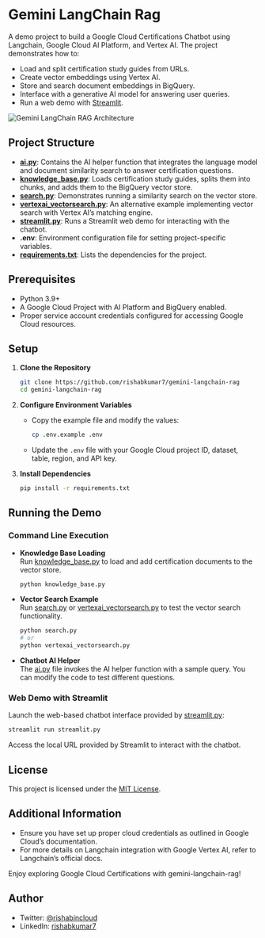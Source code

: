 # Gemini LangChain Rag

A demo project to build a Google Cloud Certifications Chatbot using Langchain, Google Cloud AI Platform, and Vertex AI. The project demonstrates how to:

- Load and split certification study guides from URLs.
- Create vector embeddings using Vertex AI.
- Store and search document embeddings in BigQuery.
- Interface with a generative AI model for answering user queries.
- Run a web demo with [Streamlit](https://streamlit.io).

![Gemini LangChain RAG Architecture](https://storage.googleapis.com/rishabincloud/gemini-langchain-vertexai-rag.png)

## Project Structure

- **[ai.py](ai.py)**: Contains the AI helper function that integrates the language model and document similarity search to answer certification questions.
- **[knowledge_base.py](knowledge_base.py)**: Loads certification study guides, splits them into chunks, and adds them to the BigQuery vector store.
- **[search.py](search.py)**: Demonstrates running a similarity search on the vector store.
- **[vertexai_vectorsearch.py](vertexai_vectorsearch.py)**: An alternative example implementing vector search with Vertex AI’s matching engine.
- **[streamlit.py](streamlit.py)**: Runs a Streamlit web demo for interacting with the chatbot.
- **.env**: Environment configuration file for setting project-specific variables.
- **[requirements.txt](requirements.txt)**: Lists the dependencies for the project.

## Prerequisites

- Python 3.9+
- A Google Cloud Project with AI Platform and BigQuery enabled.
- Proper service account credentials configured for accessing Google Cloud resources.

## Setup

1. **Clone the Repository**
   ```sh
   git clone https://github.com/rishabkumar7/gemini-langchain-rag
   cd gemini-langchain-rag
   ```

2. **Configure Environment Variables**
   - Copy the example file and modify the values:
     ```sh
     cp .env.example .env
     ```
   - Update the `.env` file with your Google Cloud project ID, dataset, table, region, and API key.

3. **Install Dependencies**
   ```sh
   pip install -r requirements.txt
   ```

## Running the Demo

### Command Line Execution

- **Knowledge Base Loading**  
  Run [knowledge_base.py](knowledge_base.py) to load and add certification documents to the vector store.
  ```sh
  python knowledge_base.py
  ```

- **Vector Search Example**  
  Run [search.py](search.py) or [vertexai_vectorsearch.py](vertexai_vectorsearch.py) to test the vector search functionality.
  ```sh
  python search.py
  # or
  python vertexai_vectorsearch.py
  ```

- **Chatbot AI Helper**  
  The [ai.py](ai.py) file invokes the AI helper function with a sample query. You can modify the code to test different questions.

### Web Demo with Streamlit

Launch the web-based chatbot interface provided by [streamlit.py](streamlit.py):
```sh
streamlit run streamlit.py
```
Access the local URL provided by Streamlit to interact with the chatbot.

## License

This project is licensed under the [MIT License](LICENSE).

## Additional Information

- Ensure you have set up proper cloud credentials as outlined in Google Cloud’s documentation.
- For more details on Langchain integration with Google Vertex AI, refer to Langchain’s official docs.

Enjoy exploring Google Cloud Certifications with gemini-langchain-rag!

## Author

- Twitter: [@rishabincloud](https://x.com/rishabincloud)
- LinkedIn: [rishabkumar7](https://linkedin.com/in/rishabkumar7)
